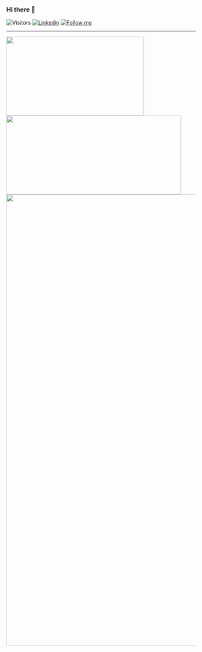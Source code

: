 ### Hi there 👋

<!--
**IdeilsonCisne/IdeilsonCisne** is a ✨ _special_ ✨ repository because its `README.md` (this file) appears on your GitHub profile.

Here are some ideas to get you started:

- 🔭 I’m currently working on ...
- 🌱 I’m currently learning ...
- 👯 I’m looking to collaborate on ...
- 🤔 I’m looking for help with ...
- 💬 Ask me about ...
- 📫 How to reach me: ...
- 😄 Pronouns: ...
- ⚡ Fun fact: ...
-->

<!-- ![Visitors](https://visitor-badge.laobi.icu/badge?page_id=IdeilsonCisne) -->
![Visitors](https://komarev.com/ghpvc/?username=IdeilsonCisne&color=blue&style=flat)
[![Linkedin](https://img.shields.io/badge/-LinkedIn-blue?style=flat&logo=Linkedin&logoColor=white)](https://www.linkedin.com/in/ideilsoncisne/)
[![Follow me](https://img.shields.io/github/followers/IdeilsonCisne?label=follow&style=social)](https://github.com/IdeilsonCisne)


------------
<!-- ![Top Langs](https://github-readme-stats.vercel.app/api/top-langs/?username=IdeilsonCisne&langs_count=8&layout=compact&theme=gruvbox)
![Top Langs](https://github-readme-stats.vercel.app/api?username=IdeilsonCisne&show_icons=true&theme=gruvbox&count_private=true)
![Top Langs](https://github-profile-trophy.vercel.app/?username=IdeilsonCisne&column=7&theme=gruvbox&no-frame=true)
 -->

<img src="https://github-readme-stats.vercel.app/api/top-langs/?username=IdeilsonCisne&langs_count=8&layout=compact&theme=gruvbox" align="left" width="365px" height="210" /> 
<img src="https://github-readme-stats.vercel.app/api?username=IdeilsonCisne&show_icons=true&theme=gruvbox&count_private=true" width="465px" height="210" />
<img src="https://github-profile-trophy.vercel.app/?username=IdeilsonCisne&column=7&theme=gruvbox&no-frame=true" width="1200px" /> 

